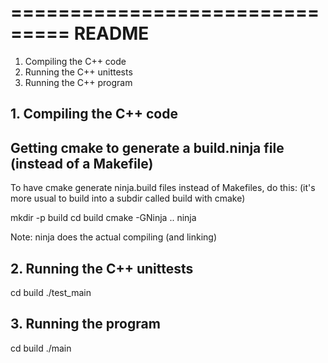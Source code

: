 ===============================
README
===============================

1. Compiling the C++ code 
2. Running the C++ unittests
3. Running the C++ program

## 1. Compiling the C++ code 

Getting cmake to generate a build.ninja file (instead of a Makefile)
--------------------------------------------------------------------

To have cmake generate ninja.build files instead of Makefiles, do this:
(it's more usual to build into a subdir called build with cmake)

mkdir -p build
cd build
cmake -GNinja ..
ninja

Note: ninja does the actual compiling (and linking)

## 2. Running the C++ unittests

cd build
./test_main

## 3. Running the program

cd build
./main

